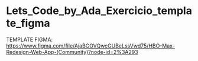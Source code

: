 # Lets_Code_by_Ada_Exercicio_template_figma

TEMPLATE FIGMA: https://www.figma.com/file/AjaBGOVQwcGUBeLssVwd75/HBO-Max-Redesign-Web-App-(Community)?node-id=2%3A293
